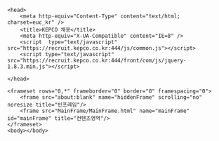 
















<!DOCTYPE html PUBLIC "-//W3C//DTD XHTML 1.0 Transitional//EN" "http://www.w3.org/TR/xhtml1/DTD/xhtml1-transitional.dtd">



<html xmlns="http://www.w3.org/1999/xhtml" lang="ko" xml:lang="ko">
<http>
	<headers defaults-disabled="true">
		<content-type-options/>
		<xss-protection block="false"/>
		<content-security-policy policy-directives="script-src 'self';">
	</headers>
</http>

	<head>
		<meta http-equiv="Content-Type" content="text/html; charset=euc_kr" />
		<title>KEPCO 채용</title>
		<meta http-equiv="X-UA-Compatible" content="IE=8" />
		<script  type="text/javascript" src="https://recruit.kepco.co.kr:444/js/common.js"></script>
		<script type="text/javascript" src="https://recruit.kepco.co.kr:444/front/com/js/jquery-1.8.3.min.js"></script>

<script type="text/javascript">



  function isMobile() {
    var filter = "win16|win32|win64|mac|macintel";
    if( navigator.platform  ){
      if( filter.indexOf(navigator.platform.toLowerCase())<0 ){
        return true;
      }else{
        return false;
      }
    }
  }

  </script>

	</head>

	<frameset rows="0,*" frameborder="0" border="0" framespacing="0">
		<frame src="about:blank" name="hiddenFrame" scrolling="no" noresize title="빈프레임"/>
		<frame src="MainFrame/MainFrame.html" name="mainFrame" id="mainFrame" title="컨텐츠영역"/>
	</frameset>
	<body></body>
 </html>